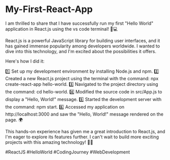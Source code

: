 # My-First-React-App
I am thrilled to share that I have successfully run my first "Hello World" application in React.js using the vs code terminal! 🚀💻

React.js is a powerful JavaScript library for building user interfaces, and it has gained immense popularity among developers worldwide. I wanted to dive into this technology, and I'm excited about the possibilities it offers.

Here's how I did it:

1️⃣ Set up my development environment by installing Node.js and npm.
2️⃣ Created a new React.js project using the terminal with the command: npx create-react-app hello-world.
3️⃣ Navigated to the project directory using the command: cd hello-world.
4️⃣ Modified the source code in src/App.js to display a "Hello, World!" message.
5️⃣ Started the development server with the command: npm start.
6️⃣ Accessed my application on http://localhost:3000 and saw the "Hello, World!" message rendered on the page. 🌍

This hands-on experience has given me a great introduction to React.js, and I'm eager to explore its features further. I can't wait to build more exciting projects with this amazing technology! 🚀✨

#ReactJS #HelloWorld #CodingJourney #WebDevelopment

